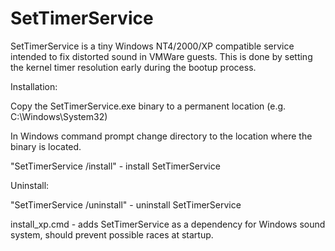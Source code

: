 # SetTimerService
SetTimerService is a tiny Windows NT4/2000/XP compatible service intended to fix distorted sound in VMWare guests. This is done by setting the kernel timer resolution early during the bootup process.

Installation:

Copy the SetTimerService.exe binary to a permanent location (e.g. C:\Windows\System32)

In Windows command prompt change directory to the location where the binary is located.

"SetTimerService /install" - install SetTimerService

Uninstall:

"SetTimerService /uninstall" - uninstall SetTimerService

install_xp.cmd - adds SetTimerService as a dependency for Windows sound system, should prevent possible races at startup.
